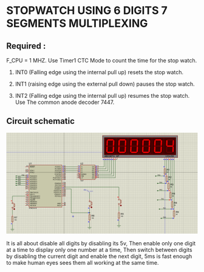 # STOPWATCH USING 6 DIGITS 7 SEGMENTS  MULTIPLEXING

## Required :
F_CPU = 1 MHZ.
Use Timer1 CTC Mode to count the time for the stop watch.
1. INT0 (Falling edge using the internal pull up) resets the stop watch.

2. INT1 (raising edge using the external pull down) pauses the stop watch.

3. INT2 (Falling edge using the internal pull up) resumes the stop watch.
  Use The common anode decoder 7447.

## Circuit schematic
![alt text](image1.png)


It is all about disable all digits by disabling its 5v, Then enable only one digit at a time to display only one number at a time, Then switch between digits by disabling the current digit and enable the next digit, 5ms is fast enough to make human eyes sees them all working at the same time.
